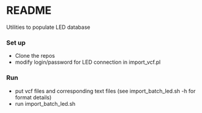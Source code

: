 # README #

Utilities to populate LED database

### Set up ###

* Clone the repos
* modify login/password for LED connection in import_vcf.pl

### Run ###

* put vcf files and corresponding text files (see import_batch_led.sh -h for format details)
* run import_batch_led.sh
